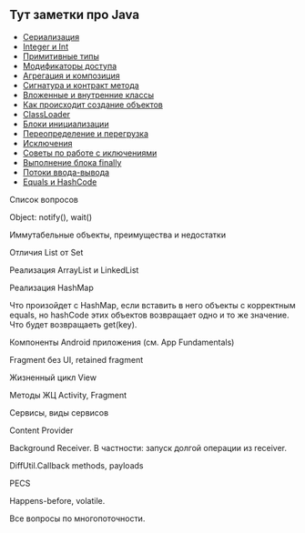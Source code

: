 Тут заметки про Java
-----------
- [Сериализация](/java/serialization.md)
- [Integer и Int](/java/integer.md)
- [Примитивные типы](/java/primitive.md)
- [Модификаторы доступа](/java/access.md)
- [Агрегация и композиция](/java/aggregation.md)
- [Сигнатура и контракт метода](/java/signature.md)
- [Вложенные и внутренние классы](/java/inner_classes.md)
- [Как происходит создание объектов](/java/class_creation.md)
- [ClassLoader](/java/classloader.md)
- [Блоки инициализации](/java/initialization_blocks.md)
- [Переопределение и перегрузка](/java/overriding.md)
- [Исключения](/java/exceptions.md)
- [Советы по работе с иключениями](/java/exceptions_advices.md)
- [Выполнение блока finally](/java/finally.md)
- [Потоки ввода-вывода](/java/input_output.md)
- [Equals и HashCode](/java/equals.md)

Список вопросов

Object: notify(), wait()

Иммутабельные объекты, преимущества и недостатки

Отличия List от Set

Реализация ArrayList и LinkedList

Реализация HashMap

Что произойдет с HashMap, если вставить в него объекты с корректным equals, но hashCode этих объектов возвращает 
одно и то же значение. Что будет возвращаеть get(key).

Компоненты Android приложения (см. App Fundamentals)

Fragment без UI, retained fragment

Жизненный цикл View

Методы ЖЦ Activity, Fragment

Сервисы, виды сервисов

Content Provider

Background Receiver. В частности: запуск долгой операции из receiver.

DiffUtil.Callback methods, payloads

PECS

Happens-before, volatile.

Все вопросы по многопоточности.
